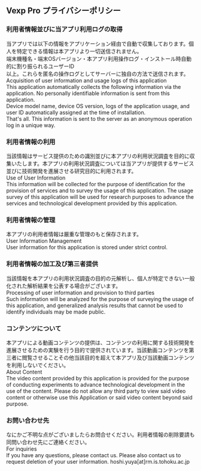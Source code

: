 ## Vexp Pro プライバシーポリシー

### 利用者情報並びに当アプリ利用ログの取得
当アプリでは以下の情報をアプリケーション経由で自動で収集しております。個人を特定できる情報は本アプリより一切送信されません。  
端末機種名・端末OSバージョン・本アプリ利用操作ログ・インストール時自動的に割り振られるユーザーID  
以上。これらを匿名の操作ログとしてサーバーに独自の方法で送信されます。  
Acquisition of user information and usage logs of this application  
This application automatically collects the following information via the application. No personally identifiable information is sent from this application.  
Device model name, device OS version, logs of the application usage, and user ID automatically assigned at the time of installation.  
That's all. This information is sent to the server as an anonymous operation log in a unique way.
 

### 利用者情報の利用
当該情報はサービス提供のための識別並びに本アプリの利用状況調査を目的に収集いたします。本アプリの利用状況調査については当アプリが提供するサービス並びに技術開発を進展させる研究目的に利用されます。  
Use of User Information  
This information will be collected for the purpose of identification for the provision of services and to survey the usage of this application. The usage survey of this application will be used for research purposes to advance the services and technological development provided by this application.

### 利用者情報の管理
本アプリの利用者情報は厳重な管理のもと保存されます。  
User Information Management  
User information for this application is stored under strict control.

### 利用者情報の加工及び第三者提供
当該情報を本アプリの利用状況調査の目的の元解析し、個人が特定できない一般化された解析結果を公表する場合がございます。  
Processing of user information and provision to third parties  
Such information will be analyzed for the purpose of surveying the usage of this application, and generalized analysis results that cannot be used to identify individuals may be made public.

### コンテンツについて
本アプリによる動画コンテンツの提供は、コンテンツの利用に関する技術開発を進展させるための実験を行う目的で提供されています。当該動画コンテンツを第三者に閲覧させることその他当該目的を超えて本アプリ及び当該動画コンテンツを利用しないでください。  
About Content  
The video content provided by this application is provided for the purpose of conducting experiments to advance technological development in the use of the content. Please do not allow any third party to view said video content or otherwise use this Application or said video content beyond said purpose.


### お問い合わせ先
なにかご不明な点がございましたらお問合せください。利用者情報の削除要請も同問い合わせ先にご連絡ください。  
For inquiries  
If you have any questions, please contact us. Please also contact us to request deletion of your user information.
hoshi.yuya[at]rm.is.tohoku.ac.jp
